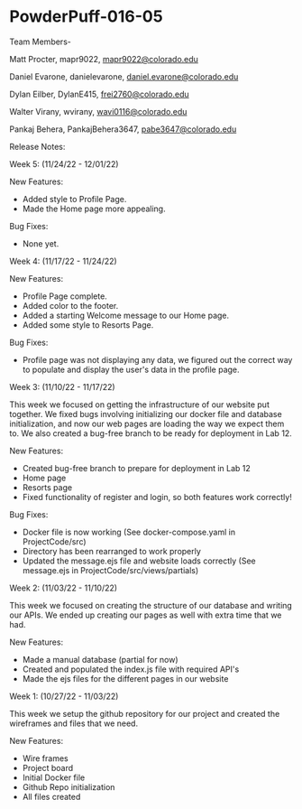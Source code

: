# PowderPuff-016-05

Team Members-

Matt Procter, mapr9022, mapr9022@colorado.edu

Daniel Evarone, danielevarone, daniel.evarone@colorado.edu

Dylan Eilber, DylanE415, frei2760@colorado.edu

Walter Virany, wvirany, wavi0116@colorado.edu

Pankaj Behera, PankajBehera3647, pabe3647@colorado.edu

Release Notes:

Week 5: (11/24/22 - 12/01/22)

New Features:
 - Added style to Profile Page.
 - Made the Home page more appealing.

Bug Fixes:
 - None yet.

Week 4: (11/17/22 - 11/24/22)

New Features:
 - Profile Page complete.
 - Added color to the footer.
 - Added a starting Welcome message to our Home page.
 - Added some style to Resorts Page.

Bug Fixes:
 - Profile page was not displaying any data, we figured out the correct way to populate and display the user's data in the profile page.

Week 3: (11/10/22 - 11/17/22)

This week we focused on getting the infrastructure of our website put together. We fixed bugs involving initializing our docker file and database initialization, and now our web pages are loading the way we expect them to. We also created a bug-free branch to be ready for deployment in Lab 12.

New Features:
 - Created bug-free branch to prepare for deployment in Lab 12
 - Home page
 - Resorts page
 - Fixed functionality of register and login, so both features work correctly!

Bug Fixes:
 - Docker file is now working (See docker-compose.yaml in ProjectCode/src)
 - Directory has been rearranged to work properly
 - Updated the message.ejs file and website loads correctly (See message.ejs in ProjectCode/src/views/partials)

Week 2: (11/03/22 - 11/10/22)

This week we focused on creating the structure of our database and writing our APIs. We ended up creating our pages as well with extra time that we had.

New Features:
 - Made a manual database (partial for now)
 - Created and populated the index.js file with required API's 
 - Made the ejs files for the different pages in our website


Week 1: (10/27/22 - 11/03/22)

This week we setup the github repository for our project and created the wireframes and files that we need.

New Features:
 - Wire frames
 - Project board
 - Initial Docker file
 - Github Repo initialization
 - All files created

